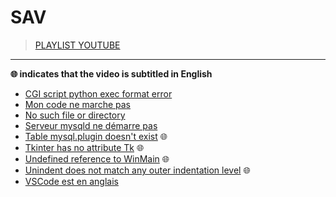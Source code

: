 # SAV

> [PLAYLIST YOUTUBE](https://www.youtube.com/playlist?list=PLrSOXFDHBtfHutxT7b4SRo8xFoXLg_DJr)

---

**🌐 indicates that the video is subtitled in English**

+ [CGI script python exec format error](https://www.youtube.com/watch?v=Sn41oQAla80)
+ [Mon code ne marche pas](https://www.youtube.com/watch?v=NyECg6AUfGE)
+ [No such file or directory](https://www.youtube.com/watch?v=ymzo7cGvxlo)
+ [Serveur mysqld ne démarre pas](https://www.youtube.com/watch?v=JvyM_mZqYrc)
+ [Table mysql.plugin doesn't exist](https://www.youtube.com/watch?v=ISNpuRRqqww) 🌐
+ [Tkinter has no attribute Tk](https://www.youtube.com/watch?v=PJympjnm2L8) 🌐
+ [Undefined reference to WinMain](https://www.youtube.com/watch?v=RNAdJW2J-wA) 🌐
+ [Unindent does not match any outer indentation level](https://www.youtube.com/watch?v=O3kBSsGir_M) 🌐
+ [VSCode est en anglais](https://www.youtube.com/watch?v=WSdKlAqXh3o)
